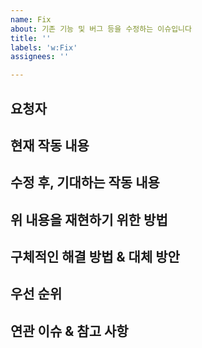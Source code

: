 ```yaml
---
name: Fix
about: 기존 기능 및 버그 등을 수정하는 이슈입니다
title: ''
labels: 'w:Fix'
assignees: ''

---
```


<!-- .gitlab/issue_templates/Fix.md -->

<!-- 이슈 작성 전 확인사항 -->
<!-- 1. 프로젝트 문서를 읽고 그 내용을 숙지했으나 해결 방안을 찾지 못했음 -->
<!-- 2. 본 이슈의 내용이 다른 이슈에서 제안되지 않은 것을 확인했음 -->
<!-- 3. 이 프로젝트가 본 내용을 이슈하기 적절한지 확인했음 -->

## 요청자
<!-- 최초 요청자를 작성합니다. -->


## 현재 작동 내용
<!-- 현재 잘못 작동하고 있는 내용을 기술합니다. -->
<!-- 될 수 있으면 스크린샷을 함께 첨부합니다. (특히, 프론트엔드/UI 이슈일 경우) -->


## 수정 후, 기대하는 작동 내용
<!-- 본 이슈가 처리된 이후에 기대하는 수정 후 작동 내용을 기술합니다. -->


## 위 내용을 재현하기 위한 방법
<!-- 본 이슈에서 다루고 있는 문제 사항을 재현하는 방법 또는 과정을 기술합니다. -->
<!-- 개발환경 또는 실행 환경(운영체제 등)도 함께 기술합니다. -->


## 구체적인 해결 방법 & 대체 방안
<!-- 해결 방법을 기술적 & 구체적으로 기술합니다. -->
<!-- 이슈를 요청하기 전 고민했었던 대안이 있었다면, 그 대안를 기술하고 선택하지 않았던 이유 또한 기술합니다. -->


## 우선 순위
<!-- 본 이슈의 우선 순위가 어떻게 되는지 기술합니다. -->
<!-- 우선 순위와 연관되어 있는 사항이 있다면 그 또한 함께 기술합니다. -->


## 연관 이슈 & 참고 사항
<!-- 연관 이슈는 이슈 링크를 달고, 참고 사항은 자유롭게 작성합니다. -->



<!-- 이슈 작성 후 확인사항 -->
<!-- 1. 본 이슈의 제목을 제목만 봐도 수정 사항을 알기 쉽게 작성했음 -->
<!-- 2. Preview를 눌러 이슈의 내용이 어떻게 보이는지 확인했음 -->
<!-- 2. 알맞은 Assignee를 설정했음 -->
<!-- 3. 알맞은 4개 카테고리의 Label을 설정했음 -->